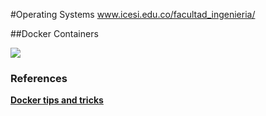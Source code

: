#Operating Systems www.icesi.edu.co/facultad_ingenieria/

##Docker Containers

![][1]

### References
[**Docker tips and tricks**][docker-tips]

[docker-tips]: http://nathanleclaire.com/blog/2014/07/12/10-docker-tips-and-tricks-that-will-make-you-sing-a-whale-song-of-joy/

[1]: http://blog.romkevandermeulen.nl/wp-content/uploads/sites/2/2015/01/docker.jpg
